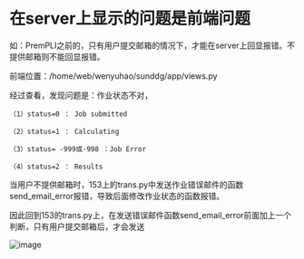 # 在server上显示的问题是前端问题

如：PremPLI之前的，只有用户提交邮箱的情况下，才能在server上回显报错。不提供邮箱则不能回显报错。

前端位置：/home/web/wenyuhao/sunddg/app/views.py

经过查看，发现问题是：作业状态不对，

```
（1）status=0 ： Job submitted

（2）status=1 ： Calculating

（3）status= -999或-998 ：Job Error

（4）status=2 ： Results

```

当用户不提供邮箱时，153上的trans.py中发送作业错误邮件的函数send_email_error报错，导致后面修改作业状态的函数报错。

因此回到153的trans.py上，在发送错误邮件函数send_email_error前面加上一个判断，只有用户提交邮箱后，才会发送

![image](https://github.com/Liuyang9529/Linux-server/assets/114282960/fbd365a7-a9cd-4e74-8d46-412e567e6b26)


